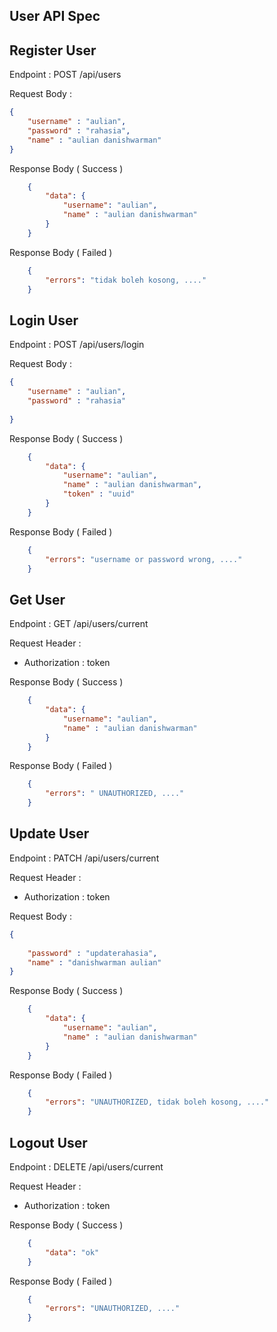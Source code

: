 ## User API Spec

## Register User

Endpoint : POST /api/users

Request Body :

```json
{
    "username" : "aulian",
    "password" : "rahasia",
    "name" : "aulian danishwarman"
}
```

Response Body ( Success )

```json
    {
        "data": {
            "username": "aulian",
            "name" : "aulian danishwarman"
        }
    }
```

Response Body ( Failed )

```json
    {
        "errors": "tidak boleh kosong, ...."
    }
```

## Login User

Endpoint : POST /api/users/login

Request Body :

```json
{
    "username" : "aulian",
    "password" : "rahasia"
    
}
```

Response Body ( Success )

```json
    {
        "data": {
            "username": "aulian",
            "name" : "aulian danishwarman",
            "token" : "uuid"
        }
    }
```

Response Body ( Failed )

```json
    {
        "errors": "username or password wrong, ...."
    }
```

## Get User

Endpoint : GET /api/users/current

Request Header :
-   Authorization : token


Response Body ( Success )

```json
    {
        "data": {
            "username": "aulian",
            "name" : "aulian danishwarman"
        }
    }
```

Response Body ( Failed )

```json
    {
        "errors": " UNAUTHORIZED, ...."
    }
```

## Update User

Endpoint : PATCH /api/users/current

Request Header :
-   Authorization : token

Request Body :

```json
{
    
    "password" : "updaterahasia",
    "name" : "danishwarman aulian"
}
```

Response Body ( Success )

```json
    {
        "data": {
            "username": "aulian",
            "name" : "aulian danishwarman"
        }
    }
```

Response Body ( Failed )

```json
    {
        "errors": "UNAUTHORIZED, tidak boleh kosong, ...."
    }
```

## Logout User

Endpoint : DELETE /api/users/current

Request Header :
-   Authorization : token

Response Body ( Success )

```json
    {
        "data": "ok"
    }
```

Response Body ( Failed )

```json
    {
        "errors": "UNAUTHORIZED, ...."
    }
```

